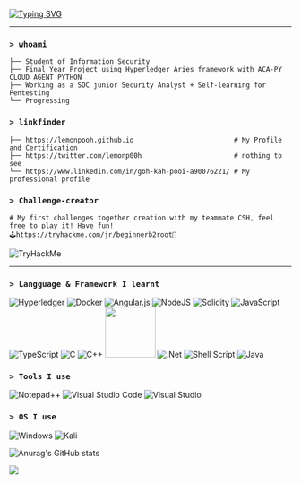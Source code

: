 [![Typing SVG](https://readme-typing-svg.demolab.com?font=Fira+Code&pause=1000&color=F7591E&width=435&lines=Hi%2C+I'm+Lemonpooh%E2%9C%8C%EF%B8%8F)](https://git.io/typing-svg)
***

### `> whoami`

```
├── Student of Information Security 
├── Final Year Project using Hyperledger Aries framework with ACA-PY CLOUD AGENT PYTHON
├── Working as a SOC junior Security Analyst + Self-learning for Pentesting
└── Progressing
```

### `> linkfinder`

```
├── https://lemonpooh.github.io                         # My Profile and Certification
├── https://twitter.com/lemonp00h                       # nothing to see
└── https://www.linkedin.com/in/goh-kah-pooi-a90076221/ # My professional profile
```

### `> Challenge-creator`

```
# My first challenges together creation with my teammate CSH, feel free to play it! Have fun!
🕹️https://tryhackme.com/jr/beginnerb2root🚩
```
<img src="https://tryhackme-badges.s3.amazonaws.com/lemonpooh.png" alt="TryHackMe">


***
### `> Langguage & Framework I learnt`
![Hyperledger](https://img.shields.io/badge/hyperledger-2F3134?style=for-the-badge&logo=hyperledger&logoColor=white)
![Docker](https://img.shields.io/badge/docker-%230db7ed.svg?style=for-the-badge&logo=docker&logoColor=white)
![Angular.js](https://img.shields.io/badge/angular.js-%23E23237.svg?style=for-the-badge&logo=angularjs&logoColor=white)
![NodeJS](https://img.shields.io/badge/node.js-6DA55F?style=for-the-badge&logo=node.js&logoColor=white)
![Solidity](https://img.shields.io/badge/Solidity-%23363636.svg?style=for-the-badge&logo=solidity&logoColor=white)
![JavaScript](https://img.shields.io/badge/javascript-%23323330.svg?style=for-the-badge&logo=javascript&logoColor=%23F7DF1E)
![TypeScript](https://img.shields.io/badge/typescript-%23007ACC.svg?style=for-the-badge&logo=typescript&logoColor=white)
![C](https://img.shields.io/badge/c-%2300599C.svg?style=for-the-badge&logo=c&logoColor=white)
![C++](https://img.shields.io/badge/c++-%2300599C.svg?style=for-the-badge&logo=c%2B%2B&logoColor=white)
<img src="https://img.shields.io/badge/Code-Assembly-9cf?style=flat&logo=AssemblyScript&labelColor=black" width="90px">
![.Net](https://img.shields.io/badge/.NET-5C2D91?style=for-the-badge&logo=.net&logoColor=white)
![Shell Script](https://img.shields.io/badge/shell_script-%23121011.svg?style=for-the-badge&logo=gnu-bash&logoColor=white)
![Java](https://img.shields.io/badge/java-%23ED8B00.svg?style=for-the-badge&logo=java&logoColor=white) 

### `> Tools I use`
![Notepad++](https://img.shields.io/badge/Notepad++-90E59A.svg?style=for-the-badge&logo=notepad%2b%2b&logoColor=black)
![Visual Studio Code](https://img.shields.io/badge/Visual%20Studio%20Code-0078d7.svg?style=for-the-badge&logo=visual-studio-code&logoColor=white)
![Visual Studio](https://img.shields.io/badge/Visual%20Studio-5C2D91.svg?style=for-the-badge&logo=visual-studio&logoColor=white)

### `> OS I use`
![Windows](https://img.shields.io/badge/Windows-0078D6?style=for-the-badge&logo=windows&logoColor=white)
![Kali](https://img.shields.io/badge/Kali-268BEE?style=for-the-badge&logo=kalilinux&logoColor=white)


![Anurag's GitHub stats](https://github-readme-stats.vercel.app/api?username=lemonpooh&show_icons=true&theme=gruvbox)

![](https://komarev.com/ghpvc/?username=lemonpooh&color=pink) 
